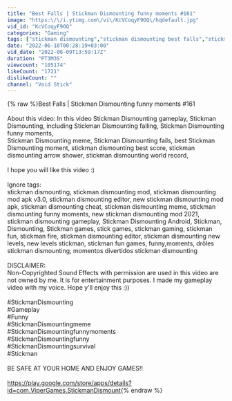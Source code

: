 ```yaml
---
title: "Best Falls | Stickman Dismounting funny moments #161"
image: "https:\/\/i.ytimg.com\/vi\/KcVCoqyF9OQ\/hqdefault.jpg"
vid_id: "KcVCoqyF9OQ"
categories: "Gaming"
tags: ["stickman dismounting","stickman dismounting best falls","stickman dismounting editor"]
date: "2022-06-10T00:28:19+03:00"
vid_date: "2022-06-09T13:59:17Z"
duration: "PT3M3S"
viewcount: "105174"
likeCount: "1721"
dislikeCount: ""
channel: "Void Stick"
---
```

{% raw %}Best Falls | Stickman Dismounting funny moments #161 <br /><br />About this video: In this video Stickman Dismounting gameplay, Stickman Dismounting, including Stickman Dismounting falling, Stickman Dismounting funny moments,<br />Stickman Dismounting meme, Stickman Dismounting fails, best Stickman Dismounting moment, stickman dismounting best score, stickman dismounting arrow shower, stickman dismounting world record,<br /><br />I hope you will like this video :)<br /><br />Ignore tags:<br />stickman dismounting, stickman dismounting mod, stickman dismounting mod apk v3.0, stickman dismounting editor, new stickman dismounting mod apk, stickman dismounting cheat, stickman dismounting meme, stickman dismounting funny moments, new stickman dismounting mod 2021, stickman dismounting gameplay, Stickman Dismounting Android, Stickman, Dismounting, Stickman games, stick games, stickman gaming, stickman fun, stickman fire, stickman dismounting editor, stickman dismounting new levels, new levels stickman, stickman fun games, funny,moments, drôles stickman dismounting, momentos divertidos stickman dismounting<br /><br />DISCLAIMER:<br />Non-Copyrighted Sound Effects with permission are used in this video are not owned by me. It is for entertainment purposes. I made my gameplay video with my voice. Hope y'll enjoy this :))<br /><br />#StickmanDismounting<br />#Gameplay<br />#Funny<br />#StickmanDismountingmeme<br />#StickmanDismountingfunnymoments<br />#StickmanDismountingfunny<br />#StickmanDismountingsurvival<br />#Stickman<br /><br />BE SAFE AT YOUR HOME AND ENJOY GAMES!!<br /><br /><a rel="nofollow" target="blank" href="https://play.google.com/store/apps/details?id=com.ViperGames.StickmanDismount">https://play.google.com/store/apps/details?id=com.ViperGames.StickmanDismount</a>{% endraw %}
